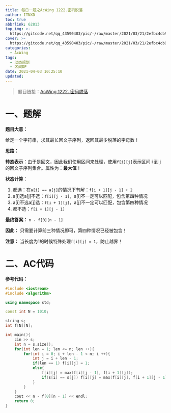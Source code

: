 ```yaml
---
title: 每日一题之AcWing 1222.密码脱落
author: ITNXD
toc: true
abbrlink: 62813
top_img: >-
  https://gitcode.net/qq_43590403/pic/-/raw/master/2021/03/21/2efbc4cb93b487fd05b4faaa113a1b7d.png
cover: >-
  https://gitcode.net/qq_43590403/pic/-/raw/master/2021/03/21/2efbc4cb93b487fd05b4faaa113a1b7d.png
categories:
  - AcWing
tags:
  - 动态规划
  - 区间DP
date: 2021-04-03 10:25:10
updated:
---
```






> 题目链接：[AcWing 1222. 密码脱落](https://www.acwing.com/problem/content/1224/)





# 一、题解



**题目大意：**

给定一个字符串，求其最长回文子序列，返回其最少脱落的字母数！



**思路：**



**转态表示**：由于是回文，因此我们使用区间来处理，使用`f[i][j]`表示区间 i 到 j 的回文子序列集合。属性为：**最大值**！

**状态计算**：

1. 都选：在`a[i] == a[j]`的情况下有解：`f[i + 1][j - 1] + 2`
2. a[i]选a[j]不选：`f[i][j - 1]`，a[i]不一定可以匹配，包含第四种情况
3. a[i]不选a[j]选：`f[i + 1][j]`，a[j]不一定可以匹配，包含第四种情况
4. 都不选：`f[i + 1][j - 1]`

**最终答案：** `n - f[0][n - 1]`



**因此：** 只需要计算前三种情况即可，第四种情况已经被包含！



**注意：** 当长度为1的时候特殊处理`f[i][j] = 1`，防止越界！











# 二、AC代码

**参考代码：**



```c++
#include <iostream>
#include <algorithm>

using namespace std;

const int N = 1010;

string s;
int f[N][N];

int main(){
    cin >> s;
    int n = s.size();
    for(int len = 1; len <= n; len ++){
        for(int i = 0; i + len - 1 < n; i ++){
            int j = i + len - 1;
            if(len == 1) f[i][j] = 1;
            else{
                f[i][j] = max(f[i][j - 1], f[i + 1][j]);
                if(s[i] == s[j]) f[i][j] = max(f[i][j], f[i + 1][j - 1] + 2);
            }
        }
    }
    cout << n - f[0][n - 1] << endl;
    return 0;
}
```

